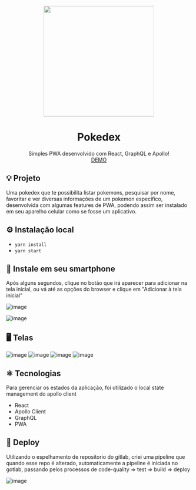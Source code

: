 
<p align="center">
  <img width="300" height="300" src="https://pngimg.com/uploads/pokeball/pokeball_PNG24.png">
</p>

<h1 align="center">Pokedex</h1>
<p align="center">
  Simples PWA desenvolvido com React, GraphQL e Apollo!<br />
  <a href="https://agitated-hawking-8d98fe.netlify.app/">DEMO</a>
</p>

## 💡 Projeto
Uma pokedex que te possibilita listar pokemons, pesquisar por nome, favoritar e ver diversas informações de um pokemon específico, desenvolvida com algumas features de PWA, podendo assim ser instalado em seu aparelho celular como se fosse um aplicativo.

## ⚙️ Instalação local
  - ```yarn install```
  - ```yarn start```

## 📱 Instale em seu smartphone
Após alguns segundos, clique no botão que irá aparecer para adicionar na tela inicial, ou vá até as opções do browser e clique em "Adicionar à tela inicial"

![image](https://user-images.githubusercontent.com/23389358/86694475-0542cf00-bfe2-11ea-8238-dfb3c7ca19f4.png)

![image](https://user-images.githubusercontent.com/23389358/86694384-ecd2b480-bfe1-11ea-8f90-bbf241e2f4fd.png)



## 🖥 Telas
![image](https://user-images.githubusercontent.com/23389358/86689247-32d94980-bfdd-11ea-9c20-23c58fff2dbe.png)
![image](https://user-images.githubusercontent.com/23389358/86689449-6025f780-bfdd-11ea-9160-36b8248eb79f.png)
![image](https://user-images.githubusercontent.com/23389358/86689640-8e0b3c00-bfdd-11ea-8eb7-cdcd47dff7e1.png)
![image](https://user-images.githubusercontent.com/23389358/86689793-b5fa9f80-bfdd-11ea-8a0e-3bccf9cbf60c.png)


## ⚛️ Tecnologias
Para gerenciar os estados da aplicação, foi utilizado o local state management do apollo client
- React
- Apollo Client
- GraphQL
- PWA

## :rocket: Deploy
Utilizando o espelhamento de repositorio do gitlab, criei uma pipeline que quando esse repo é alterado, automaticamente a pipeline é iniciada no gotlab, passando pelos processos de code-quality => test => build => deploy

![image](https://user-images.githubusercontent.com/23389358/86683214-b7c16480-bfd7-11ea-9082-57142905059f.png)

